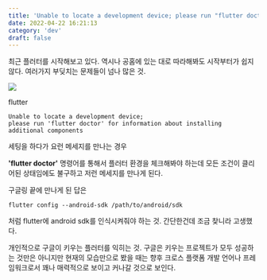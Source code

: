 ```yaml
---
title: 'Unable to locate a development device; please run "flutter doctor" for information about installing additional components'
date: 2022-04-22 16:21:13
category: 'dev'
draft: false
---
```


최근 플러터를 시작해보고 있다. 역시나 공홈에 있는 대로 따라해봐도 시작부터가 쉽지 않다. 여러가지 부딪치는 문제들이 넘나 많은 것.

![](https://blog.kakaocdn.net/dn/cc83fK/btqyfYvWQgm/5KVSi51oyUeYeSOes5kiXk/img.png)

flutter

    Unable to locate a development device; 
    please run 'flutter doctor' for information about installing additional components

세팅을 하다가 요런 메세지를 만나는 경우 

**'flutter doctor'** 명령어를 통해서 플러터 환경을 체크해봐야 하는데 모든 조건이 클리어된 상태임에도 불구하고 저런 메세지를 만나게 된다. 

구글링 끝에 만나게 된 답은 

    flutter config --android-sdk /path/to/android/sdk

처럼 flutter에 android sdk를 인식시켜줘야 하는 것. 간단한건데 조금 찾니라 고생했다.

개인적으로 구글이 키우는 플러터를 익히는 것. 구글은 키우는 프로젝트가 모두 성공하는 것만은 아니지만 현재의 모습만으로 봤을 때는 향후 크로스 플랫폼 개발 언어나 프레임워크로서 꽤나 매력적으로 보이고 커나갈 것으로 보인다.

